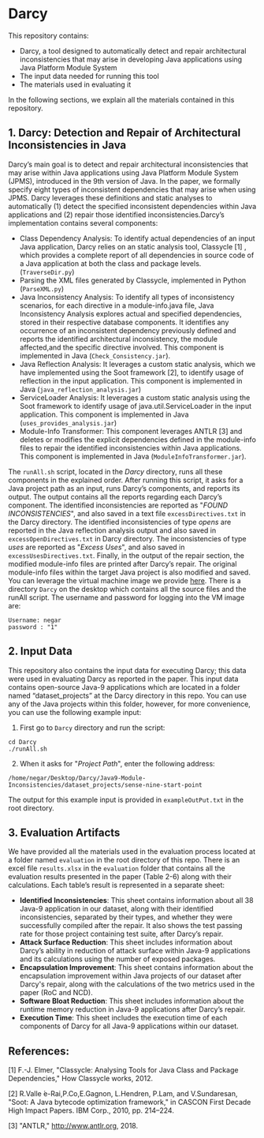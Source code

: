 # Darcy #
This repository contains:
* Darcy, a tool designed to automatically detect and repair architectural inconsistencies that may arise in developing Java applications using Java Platform Module System
* The input data needed for running this tool
* The materials used in evaluating it

In the following sections, we explain all the materials contained in this repository.

## 1. Darcy: Detection and Repair of Architectural Inconsistencies in Java ##
Darcy’s main goal is to detect and repair architectural inconsistencies that may arise within Java applications using Java Platform Module System (JPMS), introduced in the 9th version of Java. In the paper, we formally specify eight types of inconsistent dependencies that may arise when using JPMS. Darcy leverages these definitions and static analyses to automatically (1) detect the specified inconsistent dependencies within Java applications and (2) repair those identified inconsistencies.Darcy’s implementation contains several components:
* Class Dependency Analysis: To identify actual dependencies of an input Java application, Darcy relies on an static analysis tool, Classycle [1] , which provides a complete report of all dependencies in source code of a Java application at both the class and package levels. (`TraverseDir.py`)
* Parsing the XML files generated by Classycle, implemented in Python (`ParseXML.py`)
* Java Inconsistency Analysis: To identify all types of inconsistency scenarios, for each directive in a module-info.java file, Java Inconsistency Analysis explores actual and specified dependencies, stored in their respective database components. It identifies any occurrence of an inconsistent dependency previously defined and reports the identified architectural inconsistency, the module affected,and the specific directive involved. This component is implemented in Java (`Check_Consistency.jar`).
* Java Reflection Analysis: It leverages a custom static analysis, which we have implemented using the Soot framework [2], to identify usage of reflection in the input application. This component is implemented in Java (`java_reflection_analysis.jar`)
* ServiceLoader Analysis: It leverages a custom static analysis using the Soot framework to identify usage of java.util.ServiceLoader in the input application. This component is implemented in Java (`uses_provides_analysis.jar`)
* Module-Info Transformer: This component leverages ANTLR [3] and deletes or modifies the explicit dependencies defined in the module-info files to repair the identified inconsistencies within Java applications. This component is implemented in Java (`ModuleInfoTransformer.jar`).

The `runAll.sh` script, located in the _Darcy_ directory, runs all these components in the explained order. After running this script, it asks for a Java project path as an input, runs Darcy’s components, and reports its output. The output contains all the reports regarding each Darcy’s component. The identified inconsistencies are reported as "_FOUND INCONSISTENCIES_", and also saved in a text file `excessDirectives.txt` in the Darcy directory. The identified inconsistencies of type _opens_  are reported in the Java reflection analysis output and also saved in `excessOpenDirectives.txt` in Darcy directory. The inconsistencies of type _uses_ are reported as "_Excess Uses_", and also saved in `excessUsesDirectives.txt`. Finally, in the output of the repair section, the modified module-info files are printed after Darcy’s repair. The original module-info files within the target Java project is also modified and saved.
You can leverage the virtual machine image we provide [here](https://drive.google.com/file/d/1xRyR_K3LABRaVe9iX6wfc77rx0CQ9oph/view?usp=sharing). There is a directory `Darcy` on the desktop which contains all the source files and the runAll script. The username and password for logging into the VM image are:
```
Username: negar
password : "1"
```
## 2. Input Data ##
This repository also contains the input data for executing Darcy; this data were used in evaluating Darcy as reported in the paper. This input data contains open-source Java-9 applications which are located in a folder named “dataset_projects” at the Darcy directory in this repo. You  can use any of the Java projects within this folder, however, for more convenience, you can use the following example input:
1. First go to `Darcy` directory and run the script:
```
cd Darcy
./runAll.sh
```
2. When it asks for "_Project Path_", enter the following address:

`/home/negar/Desktop/Darcy/Java9-Module-Inconsistencies/dataset_projects/sense-nine-start-point`

The output for this example input is provided in `exampleOutPut.txt` in the root directory.

## 3. Evaluation Artifacts ##
We have provided all the materials used in the evaluation process located at a folder named `evaluation` in the root directory of this repo. There is an excel file `results.xlsx` in the `evaluation` folder that contains all the evaluation results presented in the paper (Table 2-6) along with their calculations. Each table’s result is represented in a separate sheet:
* __Identified Inconsistencies__: This sheet contains information about all 38 Java-9 application in our dataset, along with their identified inconsistencies, separated by their types, and whether they were successfully compiled after the repair. It also shows the test passing rate for those project containing test suite, after Darcy’s repair.
* __Attack Surface Reduction__: This sheet includes information about Darcy’s ability in reduction of attack surface within Java-9 applications and its calculations using the number of exposed packages.
* __Encapsulation Improvement__: This sheet contains information about the encapsulation improvement within Java projects of our dataset after Darcy's repair, along with the calculations of the two metrics used in the paper (RoC and NCD).
* __Software Bloat Reduction__: This sheet includes information about the runtime memory reduction in Java-9 applications after Darcy’s repair.
* __Execution Time__: This sheet includes the execution time of each components of Darcy for all Java-9 applications within our dataset.

## References: ##
[1] F.-J. Elmer, "Classycle: Analysing Tools for Java Class and Package Dependencies," How Classycle works, 2012.

[2] R.Valle ́e-Rai,P.Co,E.Gagnon, L.Hendren, P.Lam, and V.Sundaresan, "Soot: A Java bytecode optimization framework," in CASCON First Decade High Impact Papers. IBM Corp., 2010, pp. 214–224.

[3] "ANTLR," http://www.antlr.org, 2018.

